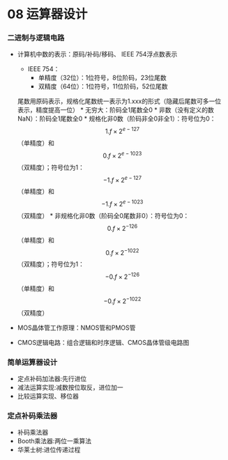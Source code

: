 # 08 运算器设计
### 二进制与逻辑电路
* 计算机中数的表示：原码/补码/移码、 IEEE 754浮点数表示
    * IEEE 754：
        * 单精度（32位）：1位符号，8位阶码，23位尾数
        * 双精度（64位）：1位符号，11位阶码，52位尾数
    
    尾数用原码表示，规格化尾数统一表示为1.xxx的形式（隐藏后尾数可多一位表示，精度提高一位）
        * 无穷大：阶码全1尾数全0
        * 非数（没有定义的数NaN）：阶码全1尾数全0
        * 规格化非0数（阶码非全0非全1）：符号位为0：$$1.f\times2^{e-127}$$（单精度）和$$0.f\times2^{e-1023}$$（双精度）；符号位为1：$$-1.f\times2^{e-127}$$（单精度）和$$-1.f\times2^{e-1023}$$（双精度）
        * 非规格化非0数（阶码全0尾数非0）：符号位为0：$$0.f\times2^{-126}$$（单精度）和$$0.f\times2^{-1022}$$（双精度）；符号位为1：$$-0.f\times2^{-126}$$（单精度）和$$-0.f\times2^{-1022}$$（双精度）

* MOS晶体管工作原理：NMOS管和PMOS管
* CMOS逻辑电路：组合逻辑和时序逻辑、CMOS晶体管级电路图

### 简单运算器设计
* 定点补码加法器:先行进位
* 减法运算实现:减数按位取反，进位加一
* 比较运算实现、移位器

### 定点补码乘法器
* 补码乘法器
* Booth乘法器:两位一乘算法
* 华莱士树:进位传递过程